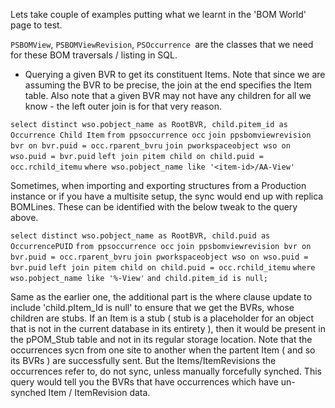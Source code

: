 Lets take couple of examples putting what we learnt in the 'BOM World' page to test.

`PSBOMView`, `PSBOMViewRevision`, `PSOccurrence `are the classes that we need for these BOM traversals / listing in SQL.

* Querying a given BVR to get its constituent Items. Note that since we are assuming the BVR to be precise, the join at
the end specifies the Item table. Also note that a given BVR may not have any children for all we know - the left outer join is for that very reason.

`select distinct wso.pobject_name as RootBVR, child.pitem_id as Occurrence Child Item`
`from ppsoccurrence occ`
`join ppsbomviewrevision bvr on bvr.puid = occ.rparent_bvru`
`join pworkspaceobject wso on wso.puid = bvr.puid`
`left join pitem child on child.puid = occ.rchild_itemu`
`where wso.pobject_name like '<item-id>/AA-View'`

Sometimes, when importing and exporting structures from a Production instance or if you have a multisite setup, the sync would end up with replica BOMLines. These can be identified with the below tweak to the query above.

`select distinct wso.pobject_name as RootBVR, child.puid as OccurrencePUID`
`from ppsoccurrence occ`
`join ppsbomviewrevision bvr on bvr.puid = occ.rparent_bvru`
`join pworkspaceobject wso on wso.puid = bvr.puid`
`left join pitem child on child.puid = occ.rchild_itemu`
`where wso.pobject_name like '%-View'`
`and child.pitem_id is null;`

Same as the earlier one, the additional part is the where clause update to include 'child.pItem_Id is null' to ensure that we get the BVRs, whose children are stubs. If an Item is a stub ( stub is a placeholder for an object that is not in the current database in its entirety ), then it would be present in the pPOM_Stub table and not in its regular storage location. Note that the occurrences sycn from one site to another when the partent Item ( and so its BVRs ) are successfully sent. But the Items/ItemRevisions the occurrences refer to, do not sync, unless manually forcefully synched. This query would tell you the BVRs that have occurrences which have un-synched Item / ItemRevision data.

